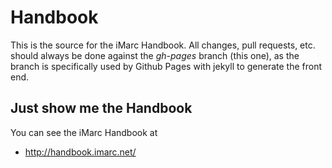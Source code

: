 Handbook
========

This is the source for the iMarc Handbook. All changes, pull requests, etc.
should always be done against the *gh-pages* branch (this one), as the branch
is specifically used by Github Pages with jekyll to generate the front end.

Just show me the Handbook
-------------------------

You can see the iMarc Handbook at

+ http://handbook.imarc.net/
